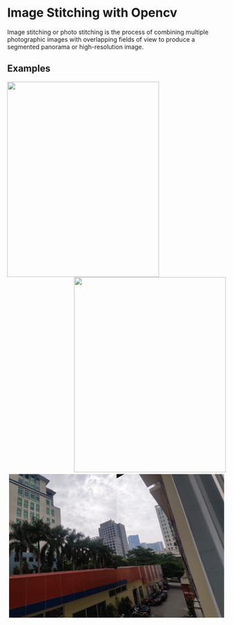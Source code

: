 # Image Stitching with Opencv
Image stitching or photo stitching 
is the process of combining multiple photographic images with overlapping fields of view to produce a segmented panorama or high-resolution image. 

## Examples
<img align="left" width = "350" height = "450" src="5.1.jpg">
<img align="right" width = "350" height = "450" src="5.2.jpg">

<p align="center">
  <img width = "600" src="result_image.png">
</p>
